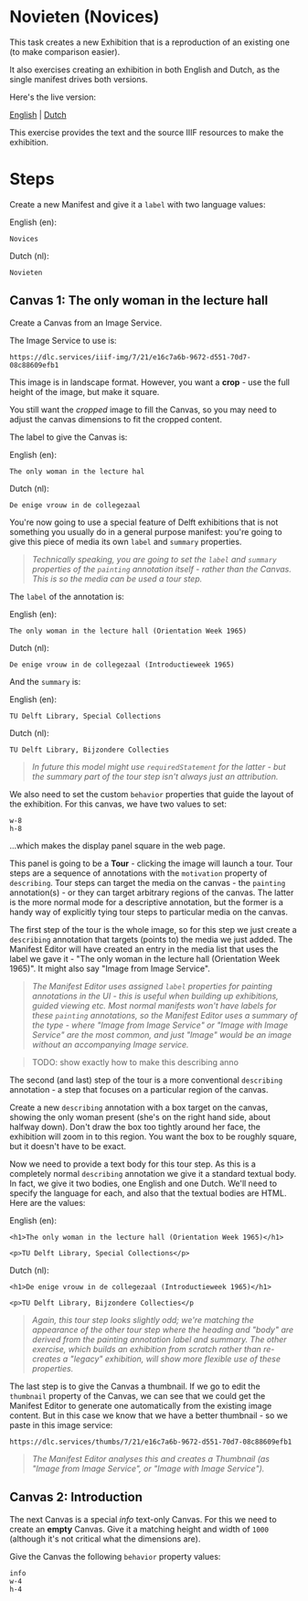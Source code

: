 
# Novieten (Novices)

This task creates a new Exhibition that is a reproduction of an existing one (to make comparison easier).

It also exercises creating an exhibition in both English and Dutch, as the single manifest drives both versions.

Here's the live version:

[English](https://heritage.tudelft.nl/en/exhibitions/novieten) | [Dutch](https://heritage.tudelft.nl/nl/exhibitions/novieten)

This exercise provides the text and the source IIIF resources to make the exhibition.

# Steps

Create a new Manifest and give it a `label` with two language values:

English (en):

```
Novices
```

Dutch (nl):

```
Novieten
```

## Canvas 1: The only woman in the lecture hall

Create a Canvas from an Image Service.

The Image Service to use is:

```
https://dlc.services/iiif-img/7/21/e16c7a6b-9672-d551-70d7-08c88609efb1
```

This image is in landscape format. However, you want a **crop** - use the full height of the image, but make it square.

You still want the _cropped_ image to fill the Canvas, so you may need to adjust the canvas dimensions to fit the cropped content.

The label to give the Canvas is:

English (en):

```
The only woman in the lecture hal
```

Dutch (nl):

```
De enige vrouw in de collegezaal
```

You're now going to use a special feature of Delft exhibitions that is not something you usually do in a general purpose manifest: you're going to give this piece of media its own `label` and `summary` properties. 

> _Technically speaking, you are going to set the `label` and `summary` properties of the `painting` annotation itself - rather than the Canvas. This is so the media can be used a tour step._

The `label` of the annotation is:

English (en):

```
The only woman in the lecture hall (Orientation Week 1965)
```

Dutch (nl):

```
De enige vrouw in de collegezaal (Introductieweek 1965)
```

And the `summary` is:

English (en):

```
TU Delft Library, Special Collections
```

Dutch (nl):

```
TU Delft Library, Bijzondere Collecties
```

> _In future this model might use `requiredStatement` for the latter - but the summary part of the tour step isn't always just an attribution._

We also need to set the custom `behavior` properties that guide the layout of the exhibition. For this canvas, we have two values to set:

```
w-8
h-8
```

...which makes the display panel square in the web page.

This panel is going to be a **Tour** - clicking the image will launch a tour. Tour steps are a sequence of annotations with the `motivation` property of `describing`. Tour steps can target the media on the canvas - the `painting` annotation(s) - or they can target arbitrary regions of the canvas. The latter is the more normal mode for a descriptive annotation, but the former is a handy way of explicitly tying tour steps to particular media on the canvas.

The first step of the tour is the whole image, so for this step we just create a `describing` annotation that targets (points to) the media we just added. The Manifest Editor will have created an entry in the media list that uses the label we gave it - "The only woman in the lecture hall (Orientation Week 1965)". It might also say "Image from Image Service".

> _The Manifest Editor uses assigned `label` properties for painting annotations in the UI - this is useful when building up exhibitions, guided viewing etc. Most normal manifests won't have labels for these `painting` annotations, so the Manifest Editor uses a summary of the type - where "Image from Image Service" or "Image with Image Service" are the most common, and just "Image" would be an image without an accompanying Image service._

> TODO: show exactly how to make this describing anno

The second (and last) step of the tour is a more conventional `describing` annotation - a step that focuses on a particular region of the canvas. 

Create a new `describing` annotation with a box target on the canvas, showing the only woman present (she's on the right hand side, about halfway down). Don't draw the box too tightly around her face, the exhibition will zoom in to this region. You want the box to be roughly square, but it doesn't have to be exact.

Now we need to provide a text body for this tour step. As this is a completely normal `describing` annotation we give it a standard textual body. In fact, we give it two bodies, one English and one Dutch. We'll need to specify the language for each, and also that the textual bodies are HTML. Here are the values:

English (en):

```
<h1>The only woman in the lecture hall (Orientation Week 1965)</h1>

<p>TU Delft Library, Special Collections</p>
```

Dutch (nl):

```
<h1>De enige vrouw in de collegezaal (Introductieweek 1965)</h1>

<p>TU Delft Library, Bijzondere Collecties</p
```

> _Again, this tour step looks slightly odd; we're matching the appearance of the other tour step where the heading and "body" are derived from the painting annotation label and summary. The other exercise, which builds an exhibition from scratch rather than re-creates a "legacy" exhibition, will show more flexible use of these properties._

The last step is to give the Canvas a thumbnail. If we go to edit the `thumbnail` property of the Canvas, we can see that we could get the Manifest Editor to generate one automatically from the existing image content. But in this case we know that we have a better thumbnail - so we paste in this image service:

```
https://dlc.services/thumbs/7/21/e16c7a6b-9672-d551-70d7-08c88609efb1
```

> _The Manifest Editor analyses this and creates a Thumbnail (as "Image from Image Service", or "Image with Image Service")._

## Canvas 2: Introduction

The next Canvas is a special _info_ text-only Canvas. For this we need to create an **empty** Canvas. Give it a matching height and width of `1000` (although it's not critical what the dimensions are).

Give the Canvas the following `behavior` property values:

```
info
w-4
h-4
```




